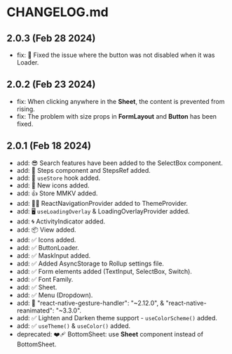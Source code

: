 # CHANGELOG.md

## 2.0.3 (Feb 28 2024)

- fix: 😤 Fixed the issue where the button was not disabled when it was Loader.

## 2.0.2 (Feb 23 2024)

- fix: When clicking anywhere in the **Sheet**, the content is prevented from rising.
- fix: The problem with size props in **FormLayout** and **Button** has been fixed.

## 2.0.1 (Feb 18 2024)

- add: 😎 Search features have been added to the SelectBox component.
- add: 🚢 Steps component and StepsRef added.
- add: 🏬 `useStore` hook added.
- add: 🥰 New icons added.
- add: 👍 Store MMKV added.
- add: 😶‍🌫️ ReactNavigationProvider added to ThemeProvider.
- add: 🖥️ `useLoadingOverlay` & LoadingOverlayProvider added.
- add: 🌀 ActivityIndicator added.
- add: 📦 View added.
- add: ✅ Icons added.
- add: ✅ ButtonLoader.
- add: ✅ MaskInput added.
- add: ✅ Added AsyncStorage to Rollup settings file.
- add: ✅ Form elements added (TextInput, SelectBox, Switch).
- add: ✅ Font Family.
- add: ✅ Sheet.
- add: ✅ Menu (Dropdown).
- add: 🦮 "react-native-gesture-handler": "~2.12.0", & "react-native-reanimated": "~3.3.0".
- add: ✅ Lighten and Darken theme support - `useColorScheme()` added.
- add: ✅ `useTheme()` & `useColor()` added.
- deprecated: ❤️‍🩹 BottomSheet: use **Sheet** component instead of BottomSheet.
